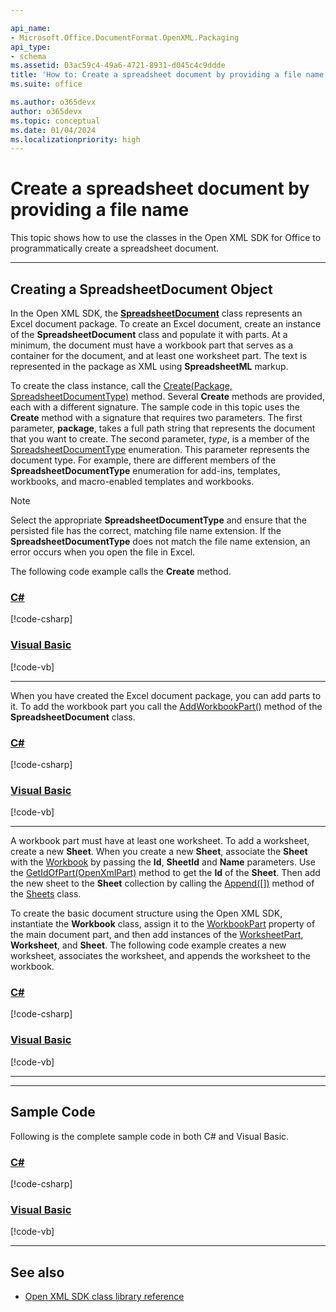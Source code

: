 ```yaml
---

api_name:
- Microsoft.Office.DocumentFormat.OpenXML.Packaging
api_type:
- schema
ms.assetid: 03ac59c4-49a6-4721-8931-d045c4c9ddde
title: 'How to: Create a spreadsheet document by providing a file name'
ms.suite: office

ms.author: o365devx
author: o365devx
ms.topic: conceptual
ms.date: 01/04/2024
ms.localizationpriority: high
---
```

# Create a spreadsheet document by providing a file name

This topic shows how to use the classes in the Open XML SDK for
Office to programmatically create a spreadsheet document.



--------------------------------------------------------------------------------
## Creating a SpreadsheetDocument Object 
In the Open XML SDK, the **[SpreadsheetDocument](https://msdn.microsoft.com/library/office/documentformat.openxml.packaging.spreadsheetdocument.aspx)** class represents an
Excel document package. To create an Excel document, create an instance
of the **SpreadsheetDocument** class and
populate it with parts. At a minimum, the document must have a workbook
part that serves as a container for the document, and at least one
worksheet part. The text is represented in the package as XML using
**SpreadsheetML** markup.

To create the class instance, call the [Create(Package, SpreadsheetDocumentType)](https://msdn.microsoft.com/library/office/cc562706.aspx)
method. Several **Create** methods are
provided, each with a different signature. The sample code in this topic
uses the **Create** method with a signature
that requires two parameters. The first parameter, **package**, takes a full
path string that represents the document that you want to create. The
second parameter, *type*, is a member of the [SpreadsheetDocumentType](https://msdn.microsoft.com/library/office/documentformat.openxml.spreadsheetdocumenttype.aspx) enumeration. This
parameter represents the document type. For example, there are different
members of the **SpreadsheetDocumentType**
enumeration for add-ins, templates, workbooks, and macro-enabled
templates and workbooks.

> [!NOTE]
> Select the appropriate **SpreadsheetDocumentType** and ensure that the persisted file has the correct, matching file name extension. If the **SpreadsheetDocumentType** does not match the file name extension, an error occurs when you open the file in Excel.


The following code example calls the **Create**
method.

### [C#](#tab/cs-0)
[!code-csharp[](../../samples/spreadsheet/create_by_providing_a_file_name/cs/Program.cs#snippet1)]
### [Visual Basic](#tab/vb-0)
[!code-vb[](../../samples/spreadsheet/create_by_providing_a_file_name/vb/Program.vb#snippet1)]
***


When you have created the Excel document package, you can add parts to
it. To add the workbook part you call the [AddWorkbookPart()](https://msdn.microsoft.com/library/office/documentformat.openxml.packaging.spreadsheetdocument.addworkbookpart.aspx) method of the **SpreadsheetDocument** class. 

### [C#](#tab/cs-100)
[!code-csharp[](../../samples/spreadsheet/create_by_providing_a_file_name/cs/Program.cs#snippet2)]
### [Visual Basic](#tab/vb-100)
[!code-vb[](../../samples/spreadsheet/create_by_providing_a_file_name/vb/Program.vb#snippet2)]
***

A workbook part must
have at least one worksheet. To add a worksheet, create a new **Sheet**. When you create a new **Sheet**, associate the **Sheet** with the [Workbook](https://msdn.microsoft.com/library/office/documentformat.openxml.spreadsheet.workbook.aspx) by passing the **Id**, **SheetId** and **Name** parameters. Use the
[GetIdOfPart(OpenXmlPart)](https://msdn.microsoft.com/library/office/documentformat.openxml.packaging.openxmlpartcontainer.getidofpart.aspx) method to get the
**Id** of the **Sheet**. Then add the new sheet to the **Sheet** collection by calling the [Append([])](https://msdn.microsoft.com/library/office/cc801361.aspx) method of the [Sheets](https://msdn.microsoft.com/library/office/documentformat.openxml.spreadsheet.sheets.aspx) class. 

To create the basic document structure using the Open XML SDK, instantiate the **Workbook** class, assign it
to the [WorkbookPart](https://msdn.microsoft.com/library/office/documentformat.openxml.spreadsheet.workbook.workbookpart.aspx) property of the main document
part, and then add instances of the [WorksheetPart](https://msdn.microsoft.com/library/office/documentformat.openxml.spreadsheet.worksheet.worksheetpart.aspx), **Worksheet**, and **Sheet**. The following code example
creates a new worksheet, associates the worksheet, and appends the
worksheet to the workbook.

### [C#](#tab/cs-1)
[!code-csharp[](../../samples/spreadsheet/create_by_providing_a_file_name/cs/Program.cs#snippet3)]
### [Visual Basic](#tab/vb-1)
[!code-vb[](../../samples/spreadsheet/create_by_providing_a_file_name/vb/Program.vb#snippet3)]
***


--------------------------------------------------------------------------------
## Sample Code 

Following is the complete sample code in both C\# and Visual Basic.

### [C#](#tab/cs)
[!code-csharp[](../../samples/spreadsheet/create_by_providing_a_file_name/cs/Program.cs#snippet0)]

### [Visual Basic](#tab/vb)
[!code-vb[](../../samples/spreadsheet/create_by_providing_a_file_name/vb/Program.vb#snippet0)]

--------------------------------------------------------------------------------
## See also 


- [Open XML SDK class library reference](/office/open-xml/open-xml-sdk)
